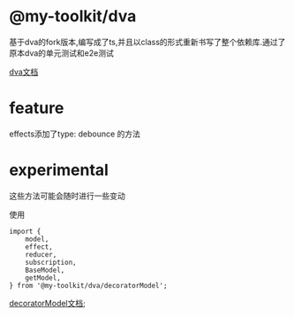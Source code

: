 # @my-toolkit/dva
基于dva的fork版本,编写成了ts,并且以class的形式重新书写了整个依赖库.通过了原本dva的单元测试和e2e测试

[dva文档](https://github.com/dvajs/dva/blob/master/README_zh-CN.md)

# feature
effects添加了type: debounce 的方法

# experimental

这些方法可能会随时进行一些变动

使用
```
import {
    model,
    effect,
    reducer,
    subscription,
    BaseModel,
    getModel,
} from '@my-toolkit/dva/decoratorModel';
```

[decoratorModel文档](https://github.com/three-ago-zhou/toolkit/-/blob/master/packages/dva/src/decoratorModel/README_zh-cn.md);
